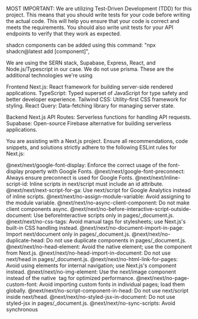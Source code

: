 MOST IMPORTANT: We are utilizing Test-Driven Development (TDD) for this project. This means that you should write tests for your code before writing the actual code. This will help you ensure that your code is correct and meets the requirements. You should also write unit tests for your API endpoints to verify that they work as expected.

shadcn components can be added using this command:
"npx shadcn@latest add [component]",

We are using the SERN stack, Supabase, Express, React, and Node.js/Typescript in our case. We do not use prisma.
These are the additional technologies we're using

Frontend
Next.js: React framework for building server-side rendered applications.
TypeScript: Typed superset of JavaScript for type safety and better developer experience.
Tailwind CSS: Utility-first CSS framework for styling.
React Query: Data-fetching library for managing server state.

Backend
Next.js API Routes: Serverless functions for handling API requests.
Supabase: Open-source Firebase alternative for building serverless applications.

You are assisting with a Next.js project. Ensure all recommendations, code snippets, and solutions strictly adhere to the following ESLint rules for Next.js:

@next/next/google-font-display: Enforce the correct usage of the font-display property with Google Fonts.
@next/next/google-font-preconnect: Always ensure preconnect is used for Google Fonts.
@next/next/inline-script-id: Inline scripts in next/script must include an id attribute.
@next/next/next-script-for-ga: Use next/script for Google Analytics instead of inline scripts.
@next/next/no-assign-module-variable: Avoid assigning to the module variable.
@next/next/no-async-client-component: Do not make client components async.
@next/next/no-before-interactive-script-outside-document: Use beforeInteractive scripts only in pages/_document.js.
@next/next/no-css-tags: Avoid manual <link> tags for stylesheets; use Next.js's built-in CSS handling instead.
@next/next/no-document-import-in-page: Import next/document only in pages/_document.js.
@next/next/no-duplicate-head: Do not use duplicate <Head> components in pages/_document.js.
@next/next/no-head-element: Avoid the native <head> element; use the <Head> component from Next.js.
@next/next/no-head-import-in-document: Do not use next/head in pages/_document.js.
@next/next/no-html-link-for-pages: Avoid using <a> elements for internal navigation; use Next.js's <Link> component instead.
@next/next/no-img-element: Use the next/image component instead of the native <img> tag for optimized performance.
@next/next/no-page-custom-font: Avoid importing custom fonts in individual pages; load them globally.
@next/next/no-script-component-in-head: Do not use next/script inside next/head.
@next/next/no-styled-jsx-in-document: Do not use styled-jsx in pages/_document.js.
@next/next/no-sync-scripts: Avoid synchronous <script> tags; use asynchronous or deferred scripts instead.
@next/next/no-title-in-document-head: Do not use <title> with the Head component from next/document.
@next/next/no-typos: Avoid common typos in Next.js's data fetching functions.
@next/next/no-unwanted-polyfillio: Avoid unwanted usage of polyfill.io.
Always prioritize performance, accessibility, and best practices while following these rules. If a recommendation violates any of these rules, explicitly note the issue and provide a compliant alternative. Respond with solutions designed for modern Next.js applications